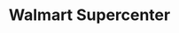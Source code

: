 ---
title: "Walmart Supercenter"
url: /austin/walmart-supercenter-north-ranch-road-620/
shop: Supermarkt
---